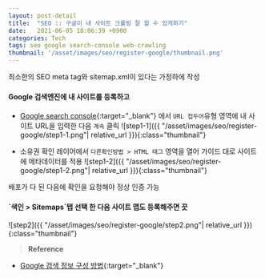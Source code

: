 ```yaml
---
layout: post-detail
title:  "SEO :: 구글이 내 사이트 크롤링 잘 할 수 있게하기"
date:   2021-06-05 18:06:39 +0900
categories: Tech
tags: seo google search-console web-crawling
thumbnail: '/asset/images/seo/register-google/thumbnail.png'
---
```


<p class="warning">최소한의 SEO meta tag와 sitemap.xml이 있다는 가정하에 작성</p>

<div markdown="1" class="stepper text mt-2">
<h4 markdown="1" data-step="1" class="title">
    Google 검색엔진에 내 사이트를 등록하고
</h4>

* [Google search console](https://search.google.com/search-console/welcome?utm_source=about-page){:target="_blank"}
에서 `URL 접두어`유형 영역에 내 사이트 URL을 입력한 다음 `계속` 클릭 
![step1-1]({{ "/asset/images/seo/register-google/step1-1.png"| relative_url }}){:class="thumbnail"}

* 소유권 확인 레이어에서 `다른확인방법 > HTML 태그` 영역을 열어 가이드 대로 사이트에 메타데이터를 적용
![step1-2]({{ "/asset/images/seo/register-google/step1-2.png"| relative_url }}){:class="thumbnail"}
<p class="info ml-3">배포가 다 된 다음에 확인을 요청해야 정상 인증 가능</p>

</div>

<div markdown="1" class="stepper text mb-4">
<h4 markdown="1" data-step="2" class="title">
    `색인 > Sitemaps`탭 선택 한 다음 사이트 맵도 등록해주면 끗
</h4>

![step2]({{ "/asset/images/seo/register-google/step2.png"| relative_url }}){:class="thumbnail"}
</div>



> **Reference**
* [Google 검색 정보 구성 방법](https://www.google.com/intl/ko/search/howsearchworks/seo-indexing/){:target="_blank"}
